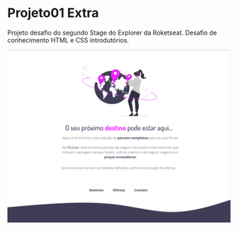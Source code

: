 # Projeto01 Extra

Projeto desafio do segundo Stage do Explorer da Roketseat. Desafio de conhecimento HTML e CSS introdutórios.

![Layout do projeto](assets/layout.png)